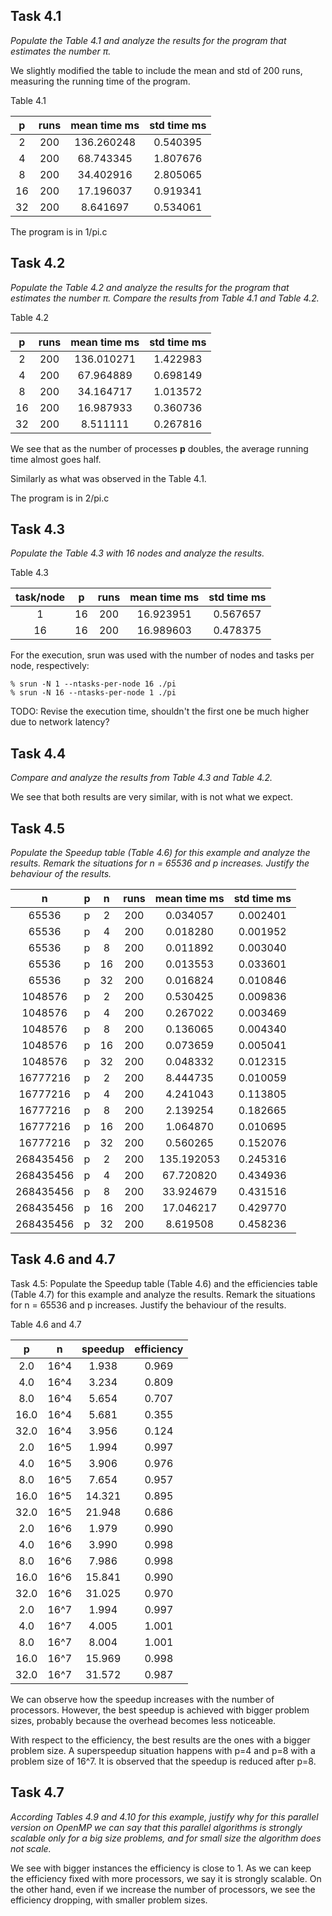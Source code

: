 ## Task 4.1
*Populate the Table 4.1 and analyze the results for the program that
estimates the number π.*

We slightly modified the table to include the mean and std of 200 runs,
measuring the running time of the program.

Table 4.1

|p       |runs    |mean time ms    |std time ms|
|:------:|:------:|:--------------:|:---------:|
|2       |200     |136.260248      |0.540395   |
|4       |200     |68.743345       |1.807676   |
|8       |200     |34.402916       |2.805065   |
|16      |200     |17.196037       |0.919341   |
|32      |200     |8.641697        |0.534061   |

The program is in 1/pi.c

## Task 4.2
*Populate the Table 4.2 and analyze the results for the program that estimates
the number π. Compare the results from Table 4.1 and Table 4.2.*

Table 4.2

|p       |runs    |mean time ms    |std time ms|
|:------:|:------:|:--------------:|:---------:|
|2       |200     |136.010271      |1.422983   |
|4       |200     |67.964889       |0.698149   |
|8       |200     |34.164717       |1.013572   |
|16      |200     |16.987933       |0.360736   |
|32      |200     |8.511111        |0.267816   |

We see that as the number of processes **p** doubles, the average running time
almost goes half.

Similarly as what was observed in the Table 4.1.

The program is in 2/pi.c

## Task 4.3
*Populate the Table 4.3 with 16 nodes and analyze the results.*

Table 4.3

|task/node|p       |runs    |mean time ms    |std time ms|
|:-------:|:------:|:------:|:--------------:|:---------:|
|1        |16      |200     |16.923951       |0.567657   |
|16       |16      |200     |16.989603       |0.478375   |

For the execution, srun was used with the number of nodes and tasks per node,
respectively:

	% srun -N 1 --ntasks-per-node 16 ./pi
	% srun -N 16 --ntasks-per-node 1 ./pi

TODO: Revise the execution time, shouldn't the first one be much higher due to
network latency?

## Task 4.4
*Compare and analyze the results from Table 4.3 and Table 4.2.*

We see that both results are very similar, with is not what we expect.

## Task 4.5
*Populate the Speedup table (Table 4.6) for this example and analyze the results.
Remark the situations for n = 65536 and p increases. Justify the behaviour of
the results.*

|n		|p	|n	|runs	|mean time ms	|std time ms	|
|:-------------:|:-----:|:-----:|:-----:|:-------------:|:-------------:|
|65536		|p	|2	|200	|0.034057	|0.002401	|
|65536		|p	|4	|200	|0.018280	|0.001952	|
|65536		|p	|8	|200	|0.011892	|0.003040	|
|65536		|p	|16	|200	|0.013553	|0.033601	|
|65536		|p	|32	|200	|0.016824	|0.010846	|
|1048576	|p	|2	|200	|0.530425	|0.009836	|
|1048576	|p	|4	|200	|0.267022	|0.003469	|
|1048576	|p	|8	|200	|0.136065	|0.004340	|
|1048576	|p	|16	|200	|0.073659	|0.005041	|
|1048576	|p	|32	|200	|0.048332	|0.012315	|
|16777216	|p	|2	|200	|8.444735	|0.010059	|
|16777216	|p	|4	|200	|4.241043	|0.113805	|
|16777216	|p	|8	|200	|2.139254	|0.182665	|
|16777216	|p	|16	|200	|1.064870	|0.010695	|
|16777216	|p	|32	|200	|0.560265	|0.152076	|
|268435456	|p	|2	|200	|135.192053	|0.245316	|
|268435456	|p	|4	|200	|67.720820	|0.434936	|
|268435456	|p	|8	|200	|33.924679	|0.431516	|
|268435456	|p	|16	|200	|17.046217	|0.429770	|
|268435456	|p	|32	|200	|8.619508	|0.458236	|



## Task 4.6 and 4.7

Task 4.5: Populate the Speedup table (Table 4.6) and the efficiencies table
(Table 4.7) for this example and analyze the results. Remark the situations for
n = 65536 and p increases. Justify the behaviour of the results.

Table 4.6 and 4.7

|p       |n       |speedup |efficiency |
|:------:|:------:|:------:|:---------:|
|2.0     |16^4    |1.938   |0.969      |
|4.0     |16^4    |3.234   |0.809      |
|8.0     |16^4    |5.654   |0.707      |
|16.0    |16^4    |5.681   |0.355      |
|32.0    |16^4    |3.956   |0.124      |
|2.0     |16^5    |1.994   |0.997      |
|4.0     |16^5    |3.906   |0.976      |
|8.0     |16^5    |7.654   |0.957      |
|16.0    |16^5    |14.321  |0.895      |
|32.0    |16^5    |21.948  |0.686      |
|2.0     |16^6    |1.979   |0.990      |
|4.0     |16^6    |3.990   |0.998      |
|8.0     |16^6    |7.986   |0.998      |
|16.0    |16^6    |15.841  |0.990      |
|32.0    |16^6    |31.025  |0.970      |
|2.0     |16^7    |1.994   |0.997      |
|4.0     |16^7    |4.005   |1.001      |
|8.0     |16^7    |8.004   |1.001      |
|16.0    |16^7    |15.969  |0.998      |
|32.0    |16^7    |31.572  |0.987      |

We can observe how the speedup increases with the number of processors. However,
the best speedup is achieved with bigger problem sizes, probably because the
overhead becomes less noticeable.

With respect to the efficiency, the best results are the ones with a bigger
problem size. A superspeedup situation happens with p=4 and p=8 with a problem
size of 16^7. It is observed that the speedup is reduced after p=8.

## Task 4.7
*According Tables 4.9 and 4.10 for this example, justify why for this
parallel version on OpenMP we can say that this parallel algorithms is strongly
scalable only for a big size problems, and for small size the algorithm does not scale.*

We see with bigger instances the efficiency is close to 1. As we can keep the
efficiency fixed with more processors, we say it is strongly scalable. On the
other hand, even if we increase the number of processors, we see the efficiency
dropping, with smaller problem sizes.


